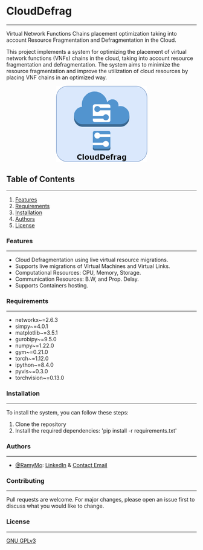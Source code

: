 
# CloudDefrag
***
Virtual Network Functions Chains placement optimization taking into account Resource Fragmentation and Defragmentation in the Cloud.

This project implements a system for optimizing the placement of virtual network functions (VNFs) chains in the cloud, taking into account resource fragmentation and defragmentation. The system aims to minimize the resource fragmentation and improve the utilization of cloud resources by placing VNF chains in an optimized way.


<p align="center">
  <img src="README/CloudDefragLogo.png" alt="Logo">
</p>




## Table of Contents
***
1. [Features](#features)
2. [Requirements](#requirements)
3. [Installation](#installation)
4. [Authors](#authors)
5. [License](#license)

### Features
***
- Cloud Defragmentation using live virtual resource migrations.
- Supports live migrations of Virtual Machines and Virtual Links.
- Computational Resources: CPU, Memory, Storage.
- Communication Resources: B.W, and Prop. Delay.
- Supports Containers hosting.

### Requirements
***
- networkx~=2.6.3
- simpy~=4.0.1
- matplotlib~=3.5.1
- gurobipy~=9.5.0
- numpy~=1.22.0
- gym~=0.21.0
- torch~=1.12.0
- ipython~=8.4.0
- pyvis~=0.3.0
- torchvision~=0.13.0

### Installation
***
To install the system, you can follow these steps:

1. Clone the repository
2. Install the required dependencies: 'pip install -r requirements.txt'

### Authors
***
- [@RamyMo](https://www.github.com/RamyMo): [LinkedIn](https://www.linkedin.com/in/ramymfouad/) & [Contact Email](mailto:Ramy.Mohamed@carleton.ca)


### Contributing
***
Pull requests are welcome. For major changes, please open an issue first to discuss what you would like to change.

### License
***
[GNU GPLv3](https://choosealicense.com/licenses/gpl-3.0/)
